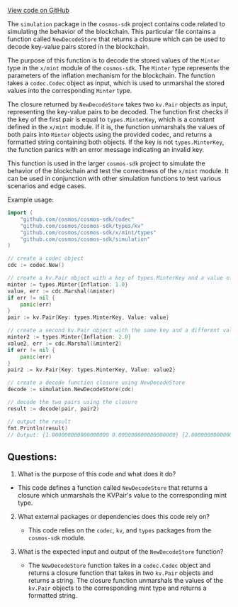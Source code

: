 [View code on GitHub](https://github.com/cosmos/cosmos-sdk/blob/main/x/mint/simulation/decoder.go)

The `simulation` package in the `cosmos-sdk` project contains code related to simulating the behavior of the blockchain. This particular file contains a function called `NewDecodeStore` that returns a closure which can be used to decode key-value pairs stored in the blockchain. 

The purpose of this function is to decode the stored values of the `Minter` type in the `x/mint` module of the `cosmos-sdk`. The `Minter` type represents the parameters of the inflation mechanism for the blockchain. The function takes a `codec.Codec` object as input, which is used to unmarshal the stored values into the corresponding `Minter` type. 

The closure returned by `NewDecodeStore` takes two `kv.Pair` objects as input, representing the key-value pairs to be decoded. The function first checks if the key of the first pair is equal to `types.MinterKey`, which is a constant defined in the `x/mint` module. If it is, the function unmarshals the values of both pairs into `Minter` objects using the provided codec, and returns a formatted string containing both objects. If the key is not `types.MinterKey`, the function panics with an error message indicating an invalid key.

This function is used in the larger `cosmos-sdk` project to simulate the behavior of the blockchain and test the correctness of the `x/mint` module. It can be used in conjunction with other simulation functions to test various scenarios and edge cases. 

Example usage:

```go
import (
    "github.com/cosmos/cosmos-sdk/codec"
    "github.com/cosmos/cosmos-sdk/types/kv"
    "github.com/cosmos/cosmos-sdk/x/mint/types"
    "github.com/cosmos/cosmos-sdk/simulation"
)

// create a codec object
cdc := codec.New()

// create a kv.Pair object with a key of types.MinterKey and a value of a marshaled Minter object
minter := types.Minter{Inflation: 1.0}
value, err := cdc.Marshal(&minter)
if err != nil {
    panic(err)
}
pair := kv.Pair{Key: types.MinterKey, Value: value}

// create a second kv.Pair object with the same key and a different value
minter2 := types.Minter{Inflation: 2.0}
value2, err := cdc.Marshal(&minter2)
if err != nil {
    panic(err)
}
pair2 := kv.Pair{Key: types.MinterKey, Value: value2}

// create a decode function closure using NewDecodeStore
decode := simulation.NewDecodeStore(cdc)

// decode the two pairs using the closure
result := decode(pair, pair2)

// output the result
fmt.Println(result)
// Output: {1.000000000000000000 0.000000000000000000} {2.000000000000000000 0.000000000000000000}
```
## Questions: 
 1. What is the purpose of this code and what does it do?
   - This code defines a function called `NewDecodeStore` that returns a closure which unmarshals the KVPair's value to the corresponding mint type.

2. What external packages or dependencies does this code rely on?
   - This code relies on the `codec`, `kv`, and `types` packages from the `cosmos-sdk` module.

3. What is the expected input and output of the `NewDecodeStore` function?
   - The `NewDecodeStore` function takes in a `codec.Codec` object and returns a closure function that takes in two `kv.Pair` objects and returns a string. The closure function unmarshals the values of the `kv.Pair` objects to the corresponding mint type and returns a formatted string.